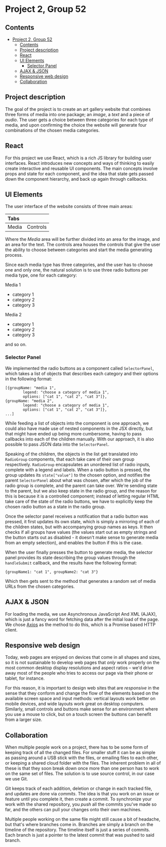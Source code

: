 # Project 2, Group 52

## Contents

- [Project 2, Group 52](#project-2-group-52)
  - [Contents](#contents)
  - [Project description](#project-description)
  - [React](#react)
  - [UI Elements](#ui-elements)
    - [Selector Panel](#selector-panel)
  - [AJAX & JSON](#ajax--json)
  - [Responsive web design](#responsive-web-design)
  - [Collaboration](#collaboration)

## Project description

The goal of the project is to create an art gallery website that combines three forms of media into one package; an *image*, a *text* and a piece of *audio*. The user gets a choice between three categories for each type of media, and upon confirming the choice the website will generate four combinations of the chosen media categories.

## React

For this project we use React, which is a rich JS library for building user interfaces. React introduces new concepts and ways of thinking to easily create interactive and reusable UI components. The main concepts involve props and state for each component, and the idea that state gets passed down the component hierarchy, and back up again through callbacks.

## UI Elements

The user interface of the website consists of three main areas:

| Tabs |        |
|:-----|-------:|
| Media|Controls|

Where the *Media* area will be further divided into an area for the image, and an area for the text.
The controls area houses the controls that give the user the ability to choose between categories and start the media generating process.

Since each media type has three categories, and the user has to choose one and only one, the natural solution is to use three radio buttons per media type, one for each category:

Media 1

- category 1
- category 2
- category 3

Media 2

- category 1
- category 2
- category 3

and so on.

### Selector Panel

We implemented the radio buttons as a component called `SelectorPanel`, which takes a list of objects that describes each category and their options in the following format:

```JS
[{groupName: "media 1",
        legend: "choose a category of media 1",
        options: ["cat 1", "cat 2", "cat 3"]},
{groupName: "media 2",
        legend: "choose a category of media 1",
        options: ["cat 1", "cat 2", "cat 3"]},
...]
```

While feeding a list of objects into the component is one approach, we could also have made use of nested components in the JSX directly, but that might have ended up being more cumbersome, having to pass callbacks into each of the children manually. With our approach, it is also possible to pass JSON data into the `SelectorPanel`.

Speaking of the children, the objects in the list get translated into `RadioGroup` components, that each take care of their own group respectively. `RadioGroup` encapsulates an unordered list of radio inputs, complete with a legend and labels. When a radio button is pressed, the group updates its `state["value"]` to the chosen option, and notifies the parent `SelectorPanel` about what was chosen, after which the job of the radio group is complete, and the parent can take over. We're sending state to the parent, but we also keep state in the radio group, and the reason for this is because it is a controlled component; instead of letting regular HTML take care of the state of the radio buttons, we have to explicitly keep the chosen radio button as a state in the radio group.

Once the selector panel receives a notification that a radio button was pressed, it first updates its own state, which is simply a mirroring of each of the children states, but with accompanying group names as keys. It then checks if all groups have values (the values start out as empty strings and the button starts out as disabled - it doesn't make sense to generate media from an empty selection), and enables the button if this is the case.

When the user finally presses the button to generate media, the selector panel provides its state describing the group values through the `handleSubmit` callback, and the results have the following format:

```JS
{groupName1: "cat 1", groupName2: "cat 3"}
```

Which then gets sent to the method that generates a  random set of media URLs from the chosen categories.

## AJAX & JSON

For loading the media, we use Asynchronous JavaScript And XML (AJAX), which is just a fancy word for fetching data after the initial load of the page. We chose [Axios](https://github.com/axios/axios) as the method to do this, which is a Promise based HTTP client.

<!-- todo: how we will actually use axios -->

## Responsive web design

Today, web pages are enjoyed on devices that come in all shapes and sizes, so it is not sustainable to develop web pages that *only* work properly on the most common desktop display resolutions and aspect ratios &ndash; we'd drive away most of the people who tries to access our page via their phone or tablet, for instance.

For this reason, it is important to design web sites that are *responsive* in the sense that they conform and change the flow of the elements based on the available screen space and input methods: vertical layouts work better on mobile devices, and wide layouts work great on desktop computers. Similarly, small controls and buttons make sense for an environment where you use a mouse to click, but on a touch screen the buttons can benefit from a larger size.

<!-- todo: explanation of the ways to actually use responsive web design, presumably through CSS, media queries, viewports and whatnot -->

## Collaboration

When multiple people work on a project, there has to be some form of keeping track of all the changed files. For smaller stuff it can be as simple as passing around a USB stick with the files, or emailing files to each other, or keeping a shared cloud folder with the files. The inherent problem in all of these is that they soon break down once more than one person has to work on the same set of files. The solution is to use source control, in our case we use Git.

Git keeps track of each addition, deletion or change in each tracked file, and updates are done via *commits*. The idea is that you work on an issue or feature until you complete it, then create a commit. To synchronize your work with the shared repository, you *push* all the commits you've made so far, and the others can pull your changes onto their own machines.

Multiple people working on the same file might still cause a bit of headache, but that's where branches come in. Branches are simply a branch on the timeline of the repository. The timeline itself is just a series of commits. Each branch is just a pointer to the latest commit that was pushed to said branch.

<!-- todo: too much general git stuff? talk more about how we used git specifically -->